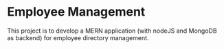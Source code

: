 # Employee Management
This project is to develop a MERN application (with nodeJS and MongoDB as backend) for employee directory management. 
